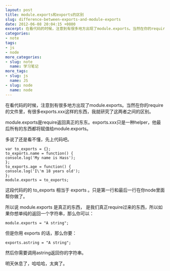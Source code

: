 ```yaml
---
layout: post
title: module.exports和exports的区别
slug: difference-between-exports-and-module-exports
date: 2012-06-08 20:04:15 +0800
excerpt: 在看代码的时候，注意到有很多地方出现了module.exports。当然在你的require的文件里，有很多exports.xxx这样的东西，我就研究了这两者之间的区别。
categories:
- note
tags:
- js
- node
more_categories:
- slug: note
  name: 学习笔记
more_tags:
- slug: js
  name: JS
- slug: node
  name: node
---
```


在看代码的时候，注意到有很多地方出现了module.exports。当然在你的require的文件里，有很多exports.xxx这样的东西，我就研究了这两者之间的区别。

module.exports是require返回真正的东东。exports.xxx只是一种helper，他最后所有的东西都将赋值给module.exports。

多说了还是看不懂，先上代码吧。

	var to_exports = {};
	to_exports.name = function() {
	console.log('My name is Hass');
	};
	to_exports.age = function() {
	console.log('I\'m 18 years old');
	};
	module.exports = to_exports;

这段代码的的 to_exports 相当于 exports 。只是第一行和最后一行在你node里面帮你做了。

所以说 module.exports 是真正的东西， 是我们真正require过来的东西，所以如果你想单纯的返回一个字符串，那么你可以：

	module.exports = "A string";

但是你用 exports 的话，那么你要：

	exports.astring = "A string";

然后你需要调用astring返回你的字符串。

明天休息了，哈哈哈，太爽了。
